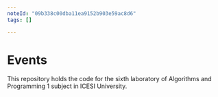 ```yaml
---
noteId: "09b338c00dba11ea9152b903e59ac8d6"
tags: []

---
```


# Events
 This repository holds the code for the sixth laboratory of Algorithms and Programming 1 subject in ICESI University.
